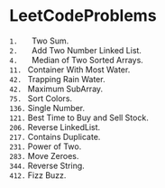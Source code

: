 # LeetCodeProblems

`1.   `	Two Sum.<br />
`2.   `	Add Two Number Linked List.<br />
`4.   `	Median of Two Sorted Arrays.<br />
`11. `	Container With Most Water.<br />
`42. `	Trapping Rain Water.<br />
`42. `	Maximum SubArray.<br />
`75. `	Sort Colors.<br />
`136.` 	Single Number.<br />
`121.` 	Best Time to Buy and Sell Stock.<br />
`206.` 	Reverse LinkedList.<br />
`217.` 	Contains Duplicate.<br />
`231.` 	Power of Two.<br />
`283.` 	Move Zeroes.<br />
`344.` 	Reverse String.<br />
`412.` 	Fizz Buzz.<br />

